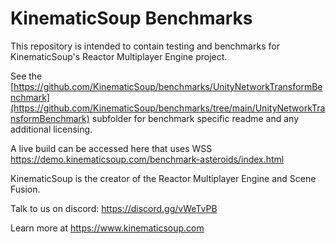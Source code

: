 # KinematicSoup Benchmarks

This repository is intended to contain testing and benchmarks for KinematicSoup's Reactor Multiplayer Engine project.

See the [https://github.com/KinematicSoup/benchmarks/UnityNetworkTransformBenchmark](https://github.com/KinematicSoup/benchmarks/tree/main/UnityNetworkTransformBenchmark) subfolder for benchmark specific readme and any additional licensing.

A live build can be accessed here that uses WSS https://demo.kinematicsoup.com/benchmark-asteroids/index.html

KinematicSoup is the creator of the Reactor Multiplayer Engine and Scene Fusion.

Talk to us on discord: https://discord.gg/vWeTvPB

Learn more at https://www.kinematicsoup.com

